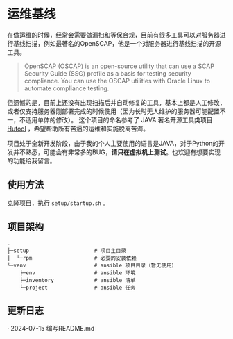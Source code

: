 # 运维基线
在做运维的时候，经常会需要做漏扫和等保合规，目前有很多工具可以对服务器进行基线扫描，例如最著名的OpenSCAP，他是一个对服务器进行基线扫描的开源工具。
> OpenSCAP (OSCAP) is an open-source utility that can use a SCAP Security Guide (SSG) profile as a basis for testing security compliance. You can use the OSCAP utilities with Oracle Linux to automate compliance testing.

但遗憾的是，目前上还没有出现扫描后并自动修复的工具，基本上都是人工修改，或者仅支持服务器刚部署完成的时候使用（因为长时无人维护的服务器可能配置不一，不适用单体的修改）。
这个项目的命名参考了 JAVA 著名开源工具类项目 [Hutool](https://doc.hutool.cn/) ，希望帮助所有苦逼的运维和实施脱离苦海。

项目处于全新开发阶段，由于我的个人主要使用的语言是JAVA，对于Python的开发并不熟悉，可能会有非常多的BUG，**请只在虚拟机上测试**。也欢迎有想要实现的功能给我留言。


## 使用方法

克隆项目，执行 `setup/startup.sh` 。

## 项目架构
```
.
├─setup						# 项目主目录
│  └─rpm					# 必要的安装依赖
└─venv						# ansible 项目目录（暂无使用）
    ├─env					# ansible 环境
    ├─inventory				# ansible 清单
    └─project				# ansible 任务
```

## 更新日志
· 2024-07-15    编写README.md
